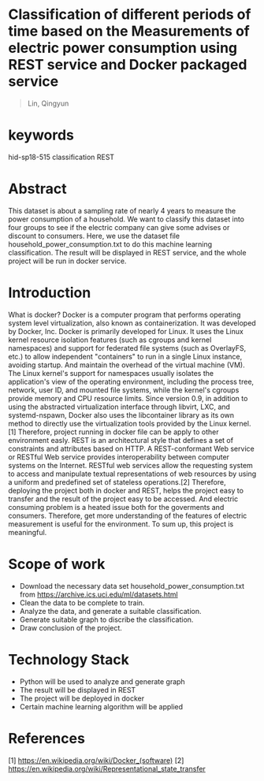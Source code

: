 # Classification of different periods of time based on the Measurements of electric power consumption using REST service and Docker packaged service

>Lin, Qingyun

# keywords
hid-sp18-515 classification REST


# Abstract
This dataset is about a sampling rate of nearly 4 years to measure the power consumption of a household.
We want to classify this dataset into four groups to see if the electric company can give some advises or discount to consumers.
Here, we use the dataset file household_power_consumption.txt to do this machine learning classification. The result will be displayed in REST service, and the whole project will be run in docker service.

# Introduction
What is docker?
Docker is a computer program that performs operating system level virtualization, also known as containerization. It was developed by Docker, Inc. Docker is primarily developed for Linux. It uses the Linux kernel resource isolation features (such as cgroups and kernel namespaces) and support for federated file systems (such as OverlayFS, etc.) to allow independent "containers" to run in a single Linux instance, avoiding startup. And maintain the overhead of the virtual machine (VM). The Linux kernel's support for namespaces usually isolates the application's view of the operating environment, including the process tree, network, user ID, and mounted file systems, while the kernel's cgroups provide memory and CPU resource limits. Since version 0.9, in addition to using the abstracted virtualization interface through libvirt, LXC, and systemd-nspawn, Docker also uses the libcontainer library as its own method to directly use the virtualization tools provided by the Linux kernel.[1]
Therefore, project running in docker file can be apply to other environment easly.
REST is an architectural style that defines a set of constraints and attributes based on HTTP. A REST-conformant Web service or RESTful Web service provides interoperability between computer systems on the Internet. RESTful web services allow the requesting system to access and manipulate textual representations of web resources by using a uniform and predefined set of stateless operations.[2]
Therefore, deploying the project both in docker and REST, helps the project easy to transfer and the result of the project easy to be accessed.
And electric consuming problem is a heated issue both for the goverments and consumers. Therefore, get more understanding of the features of electric measurement is useful for the environment.
To sum up, this project is meaningful. 

# Scope of work
* Download the necessary data set household_power_consumption.txt from https://archive.ics.uci.edu/ml/datasets.html
* Clean the data to be complete to train.
* Analyze the data, and generate a suitable classification.
* Generate suitable graph to discribe the classification.
* Draw conclusion of the project.

# Technology Stack
* Python will be used to analyze and generate graph
* The result will be displayed in REST
* The project will be deployed in docker
* Certain machine learning algorithm will be applied 

# References
[1] https://en.wikipedia.org/wiki/Docker_(software)
[2] https://en.wikipedia.org/wiki/Representational_state_transfer
